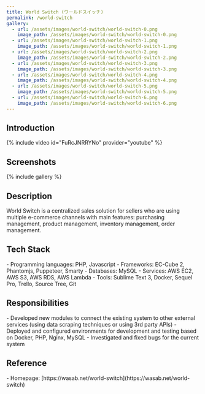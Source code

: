 ```yaml
---
title: World Switch (ワールドスイッチ)
permalink: /world-switch
gallery:
  - url: /assets/images/world-switch/world-switch-0.png
    image_path: /assets/images/world-switch/world-switch-0.png
  - url: /assets/images/world-switch/world-switch-1.png
    image_path: /assets/images/world-switch/world-switch-1.png
  - url: /assets/images/world-switch/world-switch-2.png
    image_path: /assets/images/world-switch/world-switch-2.png
  - url: /assets/images/world-switch/world-switch-3.png
    image_path: /assets/images/world-switch/world-switch-3.png
  - url: /assets/images/world-switch/world-switch-4.png
    image_path: /assets/images/world-switch/world-switch-4.png
  - url: /assets/images/world-switch/world-switch-5.png
    image_path: /assets/images/world-switch/world-switch-5.png
  - url: /assets/images/world-switch/world-switch-6.png
    image_path: /assets/images/world-switch/world-switch-6.png
---
```


<h2>Introduction</h2>
{% include video id="FuRcJNRRYNo" provider="youtube" %}

<h2>Screenshots</h2>
{% include gallery %}

<h2>Description</h2>
World Switch is a centralized sales solution for sellers who are using multiple e-commerce channels with main features: purchasing management, product management, inventory management, order management.

<h2>Tech Stack</h2>
- Programming languages: PHP, Javascript
- Frameworks: EC-Cube 2, Phantomjs, Puppeteer, Smarty
- Databases: MySQL
- Services: AWS EC2, AWS S3, AWS RDS, AWS Lambda
- Tools: Sublime Text 3, Docker, Sequel Pro, Trello, Source Tree, Git

<h2>Responsibilities</h2>
- Developed new modules to connect the existing system to other external services (using data scraping techniques or using 3rd party APIs)
- Deployed and configured environments for development and testing based on Docker, PHP, Nginx, MySQL
- Investigated and fixed bugs for the current system

<h2>Reference</h2>
- Homepage: [https://wasab.net/world-switch](https://wasab.net/world-switch)
